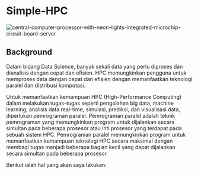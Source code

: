 # Simple-HPC


![central-computer-processor-with-neon-lights-integrated-microchip-circuit-board-server](https://github.com/NmaxDiesel/Simple-HPC/assets/123163060/23ea2741-98d9-4e62-abca-f908dd66d87c)

## Background

Dalam bidang Data Science, banyak sekali data yang perlu diproses dan dianalisis dengan cepat dan efisien. HPC memungkinkan pengguna untuk memproses data dengan cepat dan efisien dengan memanfaatkan teknologi paralel dan distribusi komputasi.

Untuk memanfaatkan kemampuan HPC (High-Performance Computing) dalam melakukan tugas-tugas seperti pengolahan big data, machine learning, analisis data real-time, simulasi, prediksi, dan visualisasi data, diperlukan pemrograman paralel. Pemrograman paralel adalah teknik pemrograman yang memungkinkan program untuk dijalankan secara simultan pada beberapa prosesor atau inti prosesor yang terdapat pada sebuah sistem HPC. Pemrograman paralel memungkinkan program untuk memanfaatkan kemampuan teknologi HPC secara maksimal dengan membagi tugas menjadi beberapa bagian kecil yang dapat dijalankan secara simultan pada beberapa prosesor.

Berikut ialah hal yang akan saya lakukan:
